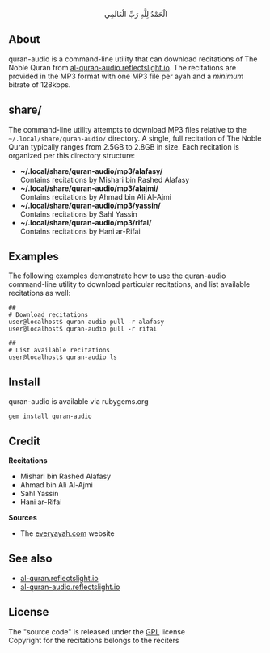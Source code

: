 <p align="center">
الْحَمْدُ لِلَّهِ رَبِّ الْعَالَمِي
</p>

## About

quran-audio is a command-line utility that
can download recitations of The Noble Quran from
[al-quran-audio.reflectslight.io](https://al-quran-audio.reflectslight.io).
The recitations are provided in the MP3 format with
one MP3 file per ayah and a *minimum* bitrate of
128kbps.

## share/

The command-line utility attempts to download MP3 files
relative to the `~/.local/share/quran-audio/` directory.
A single, full recitation of The Noble Quran typically
ranges from 2.5GB to 2.8GB in size.	Each recitation is
organized per this directory structure:

* **~/.local/share/quran-audio/mp3/alafasy/** <br>
  Contains recitations by Mishari bin Rashed Alafasy
* **~/.local/share/quran-audio/mp3/alajmi/** <br>
  Contains recitations by Ahmad bin Ali Al-Ajmi
* **~/.local/share/quran-audio/mp3/yassin/** <br>
  Contains recitations by Sahl Yassin
* **~/.local/share/quran-audio/mp3/rifai/** <br>
  Contains recitations by Hani ar-Rifai

## Examples

The following examples demonstrate how to use the quran-audio
command-line utility to download particular recitations, and
list available recitations as well:

	##
	# Download recitations
	user@localhost$ quran-audio pull -r alafasy
	user@localhost$ quran-audio pull -r rifai

	##
    # List available recitations
	user@localhost$ quran-audio ls

## Install

quran-audio is available via rubygems.org

    gem install quran-audio

## Credit

**Recitations**

* Mishari bin Rashed Alafasy
* Ahmad bin Ali Al-Ajmi
* Sahl Yassin
* Hani ar-Rifai

**Sources**

* The [everyayah.com](https://everyayah.com) website

## See also

* [al-quran.reflectslight.io](https://al-quran.reflectslight.io)
* [al-quran-audio.reflectslight.io](https://al-quran-audio.reflectslight.io)

## License

The "source code" is released under the [GPL](./LICENSE) license
<br>
Copyright for the recitations belongs to the reciters
